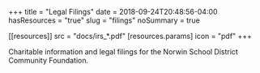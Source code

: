 +++
title = "Legal Filings"
date  = 2018-09-24T20:48:56-04:00
hasResources = "true"
slug = "filings"
noSummary = true

[[resources]]
  src = "docs/irs_*.pdf"
  [resources.params]
    icon = "pdf"
+++

Charitable information and legal filings for the Norwin School District Community Foundation.
